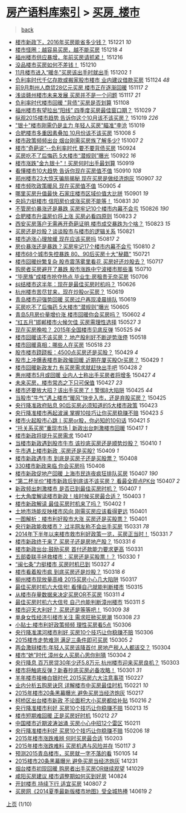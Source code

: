 [房产语料库索引](../../README.md)  > [买房_楼市](买房_楼市.md)
====
> [back](../README.md)

- [楼市新政下，2016年买房能省多少钱？](http://jkwz.applinzi.com/ittc/6778192706123858948.html#%E6%A5%BC%E5%B8%82%E6%96%B0%E6%94%BF%E4%B8%8B%EF%BC%8C2016%E5%B9%B4%E4%B9%B0%E6%88%BF%E8%83%BD%E7%9C%81%E5%A4%9A%E5%B0%91%E9%92%B1%EF%BC%9F) 151221 *10* 
- [楼市怪圈：越容易买房，越不能买房](http://jkwz.applinzi.com/ittc/6777232055922590724.html#%E6%A5%BC%E5%B8%82%E6%80%AA%E5%9C%88%EF%BC%9A%E8%B6%8A%E5%AE%B9%E6%98%93%E4%B9%B0%E6%88%BF%EF%BC%8C%E8%B6%8A%E4%B8%8D%E8%83%BD%E4%B9%B0%E6%88%BF) 151218 *4* 
- [福州楼市供应暴增，年前买房请抓紧！](http://jkwz.applinzi.com/ittc/6776410090441802756.html#%E7%A6%8F%E5%B7%9E%E6%A5%BC%E5%B8%82%E4%BE%9B%E5%BA%94%E6%9A%B4%E5%A2%9E%EF%BC%8C%E5%B9%B4%E5%89%8D%E4%B9%B0%E6%88%BF%E8%AF%B7%E6%8A%93%E7%B4%A7%EF%BC%81) 151216  
- [没品楼市买房如何不差钱！](http://jkwz.applinzi.com/ittc/6774241613945766916.html#%E6%B2%A1%E5%93%81%E6%A5%BC%E5%B8%82%E4%B9%B0%E6%88%BF%E5%A6%82%E4%BD%95%E4%B8%8D%E5%B7%AE%E9%92%B1%EF%BC%81) 151210  
- [11月楼市进入“暖冬”买房该出手时就出手](http://jkwz.applinzi.com/ittc/6771271007604311044.html#11%E6%9C%88%E6%A5%BC%E5%B8%82%E8%BF%9B%E5%85%A5%E2%80%9C%E6%9A%96%E5%86%AC%E2%80%9D%E4%B9%B0%E6%88%BF%E8%AF%A5%E5%87%BA%E6%89%8B%E6%97%B6%E5%B0%B1%E5%87%BA%E6%89%8B) 151202 *1* 
- [负利率时代千亿存款或搬家股市楼市 业内建议借款买房](http://jkwz.applinzi.com/ittc/6768310826629071876.html#%E8%B4%9F%E5%88%A9%E7%8E%87%E6%97%B6%E4%BB%A3%E5%8D%83%E4%BA%BF%E5%AD%98%E6%AC%BE%E6%88%96%E6%90%AC%E5%AE%B6%E8%82%A1%E5%B8%82%E6%A5%BC%E5%B8%82+%E4%B8%9A%E5%86%85%E5%BB%BA%E8%AE%AE%E5%80%9F%E6%AC%BE%E4%B9%B0%E6%88%BF) 151124 *48* 
- [前9月荆州人商贷28亿元买房 楼市正在逐渐回暖](http://jkwz.applinzi.com/ittc/6765666775471752197.html#%E5%89%8D9%E6%9C%88%E8%8D%86%E5%B7%9E%E4%BA%BA%E5%95%86%E8%B4%B728%E4%BA%BF%E5%85%83%E4%B9%B0%E6%88%BF+%E6%A5%BC%E5%B8%82%E6%AD%A3%E5%9C%A8%E9%80%90%E6%B8%90%E5%9B%9E%E6%9A%96) 151117 *2* 
- [浅谈赣州楼市未来发展 买房并不是一个问题](http://jkwz.applinzi.com/ittc/6765596007027180549.html#%E6%B5%85%E8%B0%88%E8%B5%A3%E5%B7%9E%E6%A5%BC%E5%B8%82%E6%9C%AA%E6%9D%A5%E5%8F%91%E5%B1%95+%E4%B9%B0%E6%88%BF%E5%B9%B6%E4%B8%8D%E6%98%AF%E4%B8%80%E4%B8%AA%E9%97%AE%E9%A2%98) 151117 *21* 
- [负利率时代楼市回暖 &quot;背债&quot;买房是否划算](http://jkwz.applinzi.com/ittc/6762407539765675012.html#%E8%B4%9F%E5%88%A9%E7%8E%87%E6%97%B6%E4%BB%A3%E6%A5%BC%E5%B8%82%E5%9B%9E%E6%9A%96+%26quot%3B%E8%83%8C%E5%80%BA%26quot%3B%E4%B9%B0%E6%88%BF%E6%98%AF%E5%90%A6%E5%88%92%E7%AE%97) 151108  
- [福州楼市有望拉出“阳线” 四季度买房最佳窗口期？](http://jkwz.applinzi.com/ittc/6758527341635666948.html#%E7%A6%8F%E5%B7%9E%E6%A5%BC%E5%B8%82%E6%9C%89%E6%9C%9B%E6%8B%89%E5%87%BA%E2%80%9C%E9%98%B3%E7%BA%BF%E2%80%9D+%E5%9B%9B%E5%AD%A3%E5%BA%A6%E4%B9%B0%E6%88%BF%E6%9C%80%E4%BD%B3%E7%AA%97%E5%8F%A3%E6%9C%9F%EF%BC%9F) 151029 *7* 
- [纵观2015楼市趋势 告诉你这个10月该不该买房？](http://jkwz.applinzi.com/ittc/6754936998085329924.html#%E7%BA%B5%E8%A7%822015%E6%A5%BC%E5%B8%82%E8%B6%8B%E5%8A%BF+%E5%91%8A%E8%AF%89%E4%BD%A0%E8%BF%99%E4%B8%AA10%E6%9C%88%E8%AF%A5%E4%B8%8D%E8%AF%A5%E4%B9%B0%E6%88%BF%EF%BC%9F) 151019 *226* 
- [&quot;银十&quot;楼市刚需仍是主力 年轻人买房&quot;瞄准&quot;李沧](http://jkwz.applinzi.com/ittc/6754679918521353221.html#%26quot%3B%E9%93%B6%E5%8D%81%26quot%3B%E6%A5%BC%E5%B8%82%E5%88%9A%E9%9C%80%E4%BB%8D%E6%98%AF%E4%B8%BB%E5%8A%9B+%E5%B9%B4%E8%BD%BB%E4%BA%BA%E4%B9%B0%E6%88%BF%26quot%3B%E7%9E%84%E5%87%86%26quot%3B%E6%9D%8E%E6%B2%A7) 151019  
- [合肥楼市多重因素叠加 10月份该不该买房](http://jkwz.applinzi.com/ittc/6750745543796392964.html#%E5%90%88%E8%82%A5%E6%A5%BC%E5%B8%82%E5%A4%9A%E9%87%8D%E5%9B%A0%E7%B4%A0%E5%8F%A0%E5%8A%A0+10%E6%9C%88%E4%BB%BD%E8%AF%A5%E4%B8%8D%E8%AF%A5%E4%B9%B0%E6%88%BF) 151008 *5* 
- [楼市政策频频出台 烟台刚需买房族了解多少?](http://jkwz.applinzi.com/ittc/6750342993690330117.html#%E6%A5%BC%E5%B8%82%E6%94%BF%E7%AD%96%E9%A2%91%E9%A2%91%E5%87%BA%E5%8F%B0+%E7%83%9F%E5%8F%B0%E5%88%9A%E9%9C%80%E4%B9%B0%E6%88%BF%E6%97%8F%E4%BA%86%E8%A7%A3%E5%A4%9A%E5%B0%91%3F) 151007 *2* 
- [楼市“奇葩说”--负利率时代 要不要背债买房](http://jkwz.applinzi.com/ittc/6745554770874942468.html#%E6%A5%BC%E5%B8%82%E2%80%9C%E5%A5%87%E8%91%A9%E8%AF%B4%E2%80%9D--%E8%B4%9F%E5%88%A9%E7%8E%87%E6%97%B6%E4%BB%A3+%E8%A6%81%E4%B8%8D%E8%A6%81%E8%83%8C%E5%80%BA%E4%B9%B0%E6%88%BF) 150924  
- [买房吃不了后悔药 5大楼市“潜规则”曝光](http://jkwz.applinzi.com/ittc/6744861314045051908.html#%E4%B9%B0%E6%88%BF%E5%90%83%E4%B8%8D%E4%BA%86%E5%90%8E%E6%82%94%E8%8D%AF+5%E5%A4%A7%E6%A5%BC%E5%B8%82%E2%80%9C%E6%BD%9C%E8%A7%84%E5%88%99%E2%80%9D%E6%9B%9D%E5%85%89) 150922 *16* 
- [楼市涨跌&quot;金九银十&quot;！买房何时出手最划算](http://jkwz.applinzi.com/ittc/6743763589124965381.html#%E6%A5%BC%E5%B8%82%E6%B6%A8%E8%B7%8C%26quot%3B%E9%87%91%E4%B9%9D%E9%93%B6%E5%8D%81%26quot%3B%EF%BC%81%E4%B9%B0%E6%88%BF%E4%BD%95%E6%97%B6%E5%87%BA%E6%89%8B%E6%9C%80%E5%88%92%E7%AE%97) 150919  
- [看懂楼市10大趋势 告诉你现在买房值不值](http://jkwz.applinzi.com/ittc/6740368056700257284.html#%E7%9C%8B%E6%87%82%E6%A5%BC%E5%B8%8210%E5%A4%A7%E8%B6%8B%E5%8A%BF+%E5%91%8A%E8%AF%89%E4%BD%A0%E7%8E%B0%E5%9C%A8%E4%B9%B0%E6%88%BF%E5%80%BC%E4%B8%8D%E5%80%BC) 150910 *108* 
- [郑州楼市23大惊天骗局揭秘 现在买房是做经济炮灰](http://jkwz.applinzi.com/ittc/6739222189488948228.html#%E9%83%91%E5%B7%9E%E6%A5%BC%E5%B8%8223%E5%A4%A7%E6%83%8A%E5%A4%A9%E9%AA%97%E5%B1%80%E6%8F%AD%E7%A7%98+%E7%8E%B0%E5%9C%A8%E4%B9%B0%E6%88%BF%E6%98%AF%E5%81%9A%E7%BB%8F%E6%B5%8E%E7%82%AE%E7%81%B0) 150907 *32* 
- [楼市频吹政策暖风 现在买房值不值](http://jkwz.applinzi.com/ittc/6738566137529402372.html#%E6%A5%BC%E5%B8%82%E9%A2%91%E5%90%B9%E6%94%BF%E7%AD%96%E6%9A%96%E9%A3%8E+%E7%8E%B0%E5%9C%A8%E4%B9%B0%E6%88%BF%E5%80%BC%E4%B8%8D%E5%80%BC) 150905 *4* 
- [哪里买房升值最快 石家庄楼市区域价值大比拼](http://jkwz.applinzi.com/ittc/6737106540138955780.html#%E5%93%AA%E9%87%8C%E4%B9%B0%E6%88%BF%E5%8D%87%E5%80%BC%E6%9C%80%E5%BF%AB+%E7%9F%B3%E5%AE%B6%E5%BA%84%E6%A5%BC%E5%B8%82%E5%8C%BA%E5%9F%9F%E4%BB%B7%E5%80%BC%E5%A4%A7%E6%AF%94%E6%8B%BC) 150901 *19* 
- [央妈力挺楼市 信阳房价或涨买房不能等！](http://jkwz.applinzi.com/ittc/6736728046146143236.html#%E5%A4%AE%E5%A6%88%E5%8A%9B%E6%8C%BA%E6%A5%BC%E5%B8%82+%E4%BF%A1%E9%98%B3%E6%88%BF%E4%BB%B7%E6%88%96%E6%B6%A8%E4%B9%B0%E6%88%BF%E4%B8%8D%E8%83%BD%E7%AD%89%EF%BC%81) 150831 *30* 
- [不管房价暴涨还是暴跌 买房牢记10个楼市内幕不会亏](http://jkwz.applinzi.com/ittc/6734913439644795908.html#%E4%B8%8D%E7%AE%A1%E6%88%BF%E4%BB%B7%E6%9A%B4%E6%B6%A8%E8%BF%98%E6%98%AF%E6%9A%B4%E8%B7%8C+%E4%B9%B0%E6%88%BF%E7%89%A2%E8%AE%B010%E4%B8%AA%E6%A5%BC%E5%B8%82%E5%86%85%E5%B9%95%E4%B8%8D%E4%BC%9A%E4%BA%8F) 150826 *190* 
- [合肥楼市升温房价将上涨 买房必看四原则](http://jkwz.applinzi.com/ittc/6733861065282388997.html#%E5%90%88%E8%82%A5%E6%A5%BC%E5%B8%82%E5%8D%87%E6%B8%A9%E6%88%BF%E4%BB%B7%E5%B0%86%E4%B8%8A%E6%B6%A8+%E4%B9%B0%E6%88%BF%E5%BF%85%E7%9C%8B%E5%9B%9B%E5%8E%9F%E5%88%99) 150823 *2* 
- [西安买房落户无需再开奇葩证明 楼市成交暴跌为个啥？](http://jkwz.applinzi.com/ittc/6733680311583048708.html#%E8%A5%BF%E5%AE%89%E4%B9%B0%E6%88%BF%E8%90%BD%E6%88%B7%E6%97%A0%E9%9C%80%E5%86%8D%E5%BC%80%E5%A5%87%E8%91%A9%E8%AF%81%E6%98%8E+%E6%A5%BC%E5%B8%82%E6%88%90%E4%BA%A4%E6%9A%B4%E8%B7%8C%E4%B8%BA%E4%B8%AA%E5%95%A5%EF%BC%9F) 150823 *15* 
- [买房还是炒股？谈谈股市与楼市的逻辑关系](http://jkwz.applinzi.com/ittc/547650615748302844.html#%E4%B9%B0%E6%88%BF%E8%BF%98%E6%98%AF%E7%82%92%E8%82%A1%EF%BC%9F%E8%B0%88%E8%B0%88%E8%82%A1%E5%B8%82%E4%B8%8E%E6%A5%BC%E5%B8%82%E7%9A%84%E9%80%BB%E8%BE%91%E5%85%B3%E7%B3%BB) 150821  
- [楼市追涨心理放缓 现在应该买房吗](http://jkwz.applinzi.com/ittc/547650615712406171.html#%E6%A5%BC%E5%B8%82%E8%BF%BD%E6%B6%A8%E5%BF%83%E7%90%86%E6%94%BE%E7%BC%93+%E7%8E%B0%E5%9C%A8%E5%BA%94%E8%AF%A5%E4%B9%B0%E6%88%BF%E5%90%97) 150817 *2* 
- [房价暴涨还是暴跌？买房牢记17个楼市内幕不会亏](http://jkwz.applinzi.com/ittc/547650615621602797.html#%E6%88%BF%E4%BB%B7%E6%9A%B4%E6%B6%A8%E8%BF%98%E6%98%AF%E6%9A%B4%E8%B7%8C%EF%BC%9F%E4%B9%B0%E6%88%BF%E7%89%A2%E8%AE%B017%E4%B8%AA%E6%A5%BC%E5%B8%82%E5%86%85%E5%B9%95%E4%B8%8D%E4%BC%9A%E4%BA%8F) 150810 *2* 
- [楼市68个城市失控暴跌 80、90后买房十大&quot;秘籍&quot;](http://jkwz.applinzi.com/ittc/547650615136753466.html#%E6%A5%BC%E5%B8%8268%E4%B8%AA%E5%9F%8E%E5%B8%82%E5%A4%B1%E6%8E%A7%E6%9A%B4%E8%B7%8C+80%E3%80%8190%E5%90%8E%E4%B9%B0%E6%88%BF%E5%8D%81%E5%A4%A7%26quot%3B%E7%A7%98%E7%B1%8D%26quot%3B) 150721  
- [楼市回暖纷繁复杂 股市震荡雾里看花 买房好还炒股去？](http://jkwz.applinzi.com/ittc/547650614726913405.html#%E6%A5%BC%E5%B8%82%E5%9B%9E%E6%9A%96%E7%BA%B7%E7%B9%81%E5%A4%8D%E6%9D%82+%E8%82%A1%E5%B8%82%E9%9C%87%E8%8D%A1%E9%9B%BE%E9%87%8C%E7%9C%8B%E8%8A%B1+%E4%B9%B0%E6%88%BF%E5%A5%BD%E8%BF%98%E7%82%92%E8%82%A1%E5%8E%BB%EF%BC%9F) 150717  
- [购房者买房避开了暴跌 股市涨跌中宁波楼市那些事](http://jkwz.applinzi.com/ittc/547650611422615982.html#%E8%B4%AD%E6%88%BF%E8%80%85%E4%B9%B0%E6%88%BF%E9%81%BF%E5%BC%80%E4%BA%86%E6%9A%B4%E8%B7%8C+%E8%82%A1%E5%B8%82%E6%B6%A8%E8%B7%8C%E4%B8%AD%E5%AE%81%E6%B3%A2%E6%A5%BC%E5%B8%82%E9%82%A3%E4%BA%9B%E4%BA%8B) 150710  
- [“毕房族”成楼市抢夺热点 毕业生:房租贵无奈买房](http://jkwz.applinzi.com/ittc/547650611427989549.html#%E2%80%9C%E6%AF%95%E6%88%BF%E6%97%8F%E2%80%9D%E6%88%90%E6%A5%BC%E5%B8%82%E6%8A%A2%E5%A4%BA%E7%83%AD%E7%82%B9+%E6%AF%95%E4%B8%9A%E7%94%9F%3A%E6%88%BF%E7%A7%9F%E8%B4%B5%E6%97%A0%E5%A5%88%E4%B9%B0%E6%88%BF) 150706  
- [纠结楼市这半年：现在是最佳买房时机吗？](http://jkwz.applinzi.com/ittc/547650611424133589.html#%E7%BA%A0%E7%BB%93%E6%A5%BC%E5%B8%82%E8%BF%99%E5%8D%8A%E5%B9%B4%EF%BC%9A%E7%8E%B0%E5%9C%A8%E6%98%AF%E6%9C%80%E4%BD%B3%E4%B9%B0%E6%88%BF%E6%97%B6%E6%9C%BA%E5%90%97%EF%BC%9F) 150626  
- [杭州楼市苦尽甘来，现在炒股or买房？](http://jkwz.applinzi.com/ittc/547650611424867332.html#%E6%9D%AD%E5%B7%9E%E6%A5%BC%E5%B8%82%E8%8B%A6%E5%B0%BD%E7%94%98%E6%9D%A5%EF%BC%8C%E7%8E%B0%E5%9C%A8%E7%82%92%E8%82%A1or%E4%B9%B0%E6%88%BF%EF%BC%9F) 150619  
- [青岛楼市迎强势回暖 买房过户再现凌晨排队](http://jkwz.applinzi.com/ittc/547650611423877335.html#%E9%9D%92%E5%B2%9B%E6%A5%BC%E5%B8%82%E8%BF%8E%E5%BC%BA%E5%8A%BF%E5%9B%9E%E6%9A%96+%E4%B9%B0%E6%88%BF%E8%BF%87%E6%88%B7%E5%86%8D%E7%8E%B0%E5%87%8C%E6%99%A8%E6%8E%92%E9%98%9F) 150619  
- [买房吃不了后悔药 5大楼市“潜规则”曝光](http://jkwz.applinzi.com/ittc/547650611419930158.html#%E4%B9%B0%E6%88%BF%E5%90%83%E4%B8%8D%E4%BA%86%E5%90%8E%E6%82%94%E8%8D%AF+5%E5%A4%A7%E6%A5%BC%E5%B8%82%E2%80%9C%E6%BD%9C%E8%A7%84%E5%88%99%E2%80%9D%E6%9B%9D%E5%85%89) 150605  
- [青岛5月房价量增价涨 楼市回暖你会买房吗？](http://jkwz.applinzi.com/ittc/547650611413568650.html#%E9%9D%92%E5%B2%9B5%E6%9C%88%E6%88%BF%E4%BB%B7%E9%87%8F%E5%A2%9E%E4%BB%B7%E6%B6%A8+%E6%A5%BC%E5%B8%82%E5%9B%9E%E6%9A%96%E4%BD%A0%E4%BC%9A%E4%B9%B0%E6%88%BF%E5%90%97%EF%BC%9F) 150602 *4* 
- [“红五月”邯郸楼市火候欠佳 买房需理性选择](http://jkwz.applinzi.com/ittc/547650611414509284.html#%E2%80%9C%E7%BA%A2%E4%BA%94%E6%9C%88%E2%80%9D%E9%82%AF%E9%83%B8%E6%A5%BC%E5%B8%82%E7%81%AB%E5%80%99%E6%AC%A0%E4%BD%B3+%E4%B9%B0%E6%88%BF%E9%9C%80%E7%90%86%E6%80%A7%E9%80%89%E6%8B%A9) 150527 *3* 
- [现在买房晚啦？ 2015年全国楼市见底反弹](http://jkwz.applinzi.com/ittc/547650611415171618.html#%E7%8E%B0%E5%9C%A8%E4%B9%B0%E6%88%BF%E6%99%9A%E5%95%A6%EF%BC%9F+2015%E5%B9%B4%E5%85%A8%E5%9B%BD%E6%A5%BC%E5%B8%82%E8%A7%81%E5%BA%95%E5%8F%8D%E5%BC%B9) 150525 *94* 
- [楼市回暖该不该买房？ 地产股利好不断逆势涨停](http://jkwz.applinzi.com/ittc/547650611417136574.html#%E6%A5%BC%E5%B8%82%E5%9B%9E%E6%9A%96%E8%AF%A5%E4%B8%8D%E8%AF%A5%E4%B9%B0%E6%88%BF%EF%BC%9F+%E5%9C%B0%E4%BA%A7%E8%82%A1%E5%88%A9%E5%A5%BD%E4%B8%8D%E6%96%AD%E9%80%86%E5%8A%BF%E6%B6%A8%E5%81%9C) 150518  
- [楼市回暖真相：哪些人在买房](http://jkwz.applinzi.com/ittc/547650611413971118.html#%E6%A5%BC%E5%B8%82%E5%9B%9E%E6%9A%96%E7%9C%9F%E7%9B%B8%EF%BC%9A%E5%93%AA%E4%BA%9B%E4%BA%BA%E5%9C%A8%E4%B9%B0%E6%88%BF) 150518 *23* 
- [股市楼市跷跷板：4500点买房还是买股？](http://jkwz.applinzi.com/ittc/547650611407704869.html#%E8%82%A1%E5%B8%82%E6%A5%BC%E5%B8%82%E8%B7%B7%E8%B7%B7%E6%9D%BF%EF%BC%9A4500%E7%82%B9%E4%B9%B0%E6%88%BF%E8%BF%98%E6%98%AF%E4%B9%B0%E8%82%A1%EF%BC%9F) 150429 *4* 
- [股市上冲爆表楼市新政催回暖 近期在厦买股Or买房？](http://jkwz.applinzi.com/ittc/547650611408987887.html#%E8%82%A1%E5%B8%82%E4%B8%8A%E5%86%B2%E7%88%86%E8%A1%A8%E6%A5%BC%E5%B8%82%E6%96%B0%E6%94%BF%E5%82%AC%E5%9B%9E%E6%9A%96+%E8%BF%91%E6%9C%9F%E5%9C%A8%E5%8E%A6%E4%B9%B0%E8%82%A1Or%E4%B9%B0%E6%88%BF%EF%BC%9F) 150429 *1* 
- [楼市回暖新政发力 有买房需求就赶快出手吧](http://jkwz.applinzi.com/ittc/547650611408416380.html#%E6%A5%BC%E5%B8%82%E5%9B%9E%E6%9A%96%E6%96%B0%E6%94%BF%E5%8F%91%E5%8A%9B+%E6%9C%89%E4%B9%B0%E6%88%BF%E9%9C%80%E6%B1%82%E5%B0%B1%E8%B5%B6%E5%BF%AB%E5%87%BA%E6%89%8B%E5%90%A7) 150428 *2* 
- [惠州楼市5月或回暖 业内人士称出手买房者将增多](http://jkwz.applinzi.com/ittc/547650611406970107.html#%E6%83%A0%E5%B7%9E%E6%A5%BC%E5%B8%825%E6%9C%88%E6%88%96%E5%9B%9E%E6%9A%96+%E4%B8%9A%E5%86%85%E4%BA%BA%E5%A3%AB%E7%A7%B0%E5%87%BA%E6%89%8B%E4%B9%B0%E6%88%BF%E8%80%85%E5%B0%86%E5%A2%9E%E5%A4%9A) 150427 *4* 
- [未来买房，楼市常态之下只可保值](http://jkwz.applinzi.com/ittc/547650611406873704.html#%E6%9C%AA%E6%9D%A5%E4%B9%B0%E6%88%BF%EF%BC%8C%E6%A5%BC%E5%B8%82%E5%B8%B8%E6%80%81%E4%B9%8B%E4%B8%8B%E5%8F%AA%E5%8F%AF%E4%BF%9D%E5%80%BC) 150427 *23* 
- [楼市还要放大招？该出手买房了！警惕8大陷阱](http://jkwz.applinzi.com/ittc/547650611406650089.html#%E6%A5%BC%E5%B8%82%E8%BF%98%E8%A6%81%E6%94%BE%E5%A4%A7%E6%8B%9B%EF%BC%9F%E8%AF%A5%E5%87%BA%E6%89%8B%E4%B9%B0%E6%88%BF%E4%BA%86%EF%BC%81%E8%AD%A6%E6%83%958%E5%A4%A7%E9%99%B7%E9%98%B1) 150425 *44* 
- [当股市“牛气”遇上楼市“暖风”快步入市，还是弃股买房？](http://jkwz.applinzi.com/ittc/547650611406552814.html#%E5%BD%93%E8%82%A1%E5%B8%82%E2%80%9C%E7%89%9B%E6%B0%94%E2%80%9D%E9%81%87%E4%B8%8A%E6%A5%BC%E5%B8%82%E2%80%9C%E6%9A%96%E9%A3%8E%E2%80%9D%E5%BF%AB%E6%AD%A5%E5%85%A5%E5%B8%82%EF%BC%8C%E8%BF%98%E6%98%AF%E5%BC%83%E8%82%A1%E4%B9%B0%E6%88%BF%EF%BC%9F) 150425  
- [央行降准政府贴息 90后买房必须知道的5大楼市政策](http://jkwz.applinzi.com/ittc/547650611406217315.html#%E5%A4%AE%E8%A1%8C%E9%99%8D%E5%87%86%E6%94%BF%E5%BA%9C%E8%B4%B4%E6%81%AF+90%E5%90%8E%E4%B9%B0%E6%88%BF%E5%BF%85%E9%A1%BB%E7%9F%A5%E9%81%93%E7%9A%845%E5%A4%A7%E6%A5%BC%E5%B8%82%E6%94%BF%E7%AD%96) 150423  
- [央行降准楼市再起波澜 掌握10技巧让你买房稳赚不赔](http://jkwz.applinzi.com/ittc/547650611409308109.html#%E5%A4%AE%E8%A1%8C%E9%99%8D%E5%87%86%E6%A5%BC%E5%B8%82%E5%86%8D%E8%B5%B7%E6%B3%A2%E6%BE%9C+%E6%8E%8C%E6%8F%A110%E6%8A%80%E5%B7%A7%E8%AE%A9%E4%BD%A0%E4%B9%B0%E6%88%BF%E7%A8%B3%E8%B5%9A%E4%B8%8D%E8%B5%94) 150423 *5* 
- [楼市火起股市心跳丨买房or股，你必知的10句话](http://jkwz.applinzi.com/ittc/547650611407319934.html#%E6%A5%BC%E5%B8%82%E7%81%AB%E8%B5%B7%E8%82%A1%E5%B8%82%E5%BF%83%E8%B7%B3%E4%B8%A8%E4%B9%B0%E6%88%BFor%E8%82%A1%EF%BC%8C%E4%BD%A0%E5%BF%85%E7%9F%A5%E7%9A%8410%E5%8F%A5%E8%AF%9D) 150421 *5* 
- [“托关系买房”重现市场 | 新政出台刺激楼市回暖](http://jkwz.applinzi.com/ittc/547650611405294257.html#%E2%80%9C%E6%89%98%E5%85%B3%E7%B3%BB%E4%B9%B0%E6%88%BF%E2%80%9D%E9%87%8D%E7%8E%B0%E5%B8%82%E5%9C%BA+%7C+%E6%96%B0%E6%94%BF%E5%87%BA%E5%8F%B0%E5%88%BA%E6%BF%80%E6%A5%BC%E5%B8%82%E5%9B%9E%E6%9A%96) 150417 *1* 
- [楼市新政将提升买房需求](http://jkwz.applinzi.com/ittc/547650611403221287.html#%E6%A5%BC%E5%B8%82%E6%96%B0%E6%94%BF%E5%B0%86%E6%8F%90%E5%8D%87%E4%B9%B0%E6%88%BF%E9%9C%80%E6%B1%82) 150417  
- [当楼市新政遇到股市牛市 该抄底买房还是顺势炒股？](http://jkwz.applinzi.com/ittc/547650611406957121.html#%E5%BD%93%E6%A5%BC%E5%B8%82%E6%96%B0%E6%94%BF%E9%81%87%E5%88%B0%E8%82%A1%E5%B8%82%E7%89%9B%E5%B8%82+%E8%AF%A5%E6%8A%84%E5%BA%95%E4%B9%B0%E6%88%BF%E8%BF%98%E6%98%AF%E9%A1%BA%E5%8A%BF%E7%82%92%E8%82%A1%EF%BC%9F) 150410 *1* 
- [牛市遇上楼市新政 ,买房还是买股?](http://jkwz.applinzi.com/ittc/547650611398811255.html#%E7%89%9B%E5%B8%82%E9%81%87%E4%B8%8A%E6%A5%BC%E5%B8%82%E6%96%B0%E6%94%BF+%2C%E4%B9%B0%E6%88%BF%E8%BF%98%E6%98%AF%E4%B9%B0%E8%82%A1%3F) 150409 *1* 
- [楼市新政遇牛市 到底是买房子还是买股票？](http://jkwz.applinzi.com/ittc/547650611404394903.html#%E6%A5%BC%E5%B8%82%E6%96%B0%E6%94%BF%E9%81%87%E7%89%9B%E5%B8%82+%E5%88%B0%E5%BA%95%E6%98%AF%E4%B9%B0%E6%88%BF%E5%AD%90%E8%BF%98%E6%98%AF%E4%B9%B0%E8%82%A1%E7%A5%A8%EF%BC%9F) 150408  
- [330楼市新政来临 你会买房吗](http://jkwz.applinzi.com/ittc/547650611400838220.html#330%E6%A5%BC%E5%B8%82%E6%96%B0%E6%94%BF%E6%9D%A5%E4%B8%B4+%E4%BD%A0%E4%BC%9A%E4%B9%B0%E6%88%BF%E5%90%97) 150408  
- [楼市新政促地产回暖 上海市民连夜疯狂排队买房](http://jkwz.applinzi.com/ittc/547650611399050079.html#%E6%A5%BC%E5%B8%82%E6%96%B0%E6%94%BF%E4%BF%83%E5%9C%B0%E4%BA%A7%E5%9B%9E%E6%9A%96+%E4%B8%8A%E6%B5%B7%E5%B8%82%E6%B0%91%E8%BF%9E%E5%A4%9C%E7%96%AF%E7%8B%82%E6%8E%92%E9%98%9F%E4%B9%B0%E6%88%BF) 150407 *190* 
- [“第二杯半价”楼市新政后到底该不该买房？ 看最全观点PK台](http://jkwz.applinzi.com/ittc/547650611403709883.html#%E2%80%9C%E7%AC%AC%E4%BA%8C%E6%9D%AF%E5%8D%8A%E4%BB%B7%E2%80%9D%E6%A5%BC%E5%B8%82%E6%96%B0%E6%94%BF%E5%90%8E%E5%88%B0%E5%BA%95%E8%AF%A5%E4%B8%8D%E8%AF%A5%E4%B9%B0%E6%88%BF%EF%BC%9F+%E7%9C%8B%E6%9C%80%E5%85%A8%E8%A7%82%E7%82%B9PK%E5%8F%B0) 150407 *2* 
- [新政频出刺激楼市 是否已到最佳买房时机？](http://jkwz.applinzi.com/ittc/547650611403803513.html#%E6%96%B0%E6%94%BF%E9%A2%91%E5%87%BA%E5%88%BA%E6%BF%80%E6%A5%BC%E5%B8%82+%E6%98%AF%E5%90%A6%E5%B7%B2%E5%88%B0%E6%9C%80%E4%BD%B3%E4%B9%B0%E6%88%BF%E6%97%B6%E6%9C%BA%EF%BC%9F) 150407 *1* 
- [七大角度解读楼市新政！啥时候买房最合适？](http://jkwz.applinzi.com/ittc/547650611402527983.html#%E4%B8%83%E5%A4%A7%E8%A7%92%E5%BA%A6%E8%A7%A3%E8%AF%BB%E6%A5%BC%E5%B8%82%E6%96%B0%E6%94%BF%EF%BC%81%E5%95%A5%E6%97%B6%E5%80%99%E4%B9%B0%E6%88%BF%E6%9C%80%E5%90%88%E9%80%82%EF%BC%9F) 150403 *1* 
- [楼市新政解读 最佳买房时机来了吗？](http://jkwz.applinzi.com/ittc/547650611401279543.html#%E6%A5%BC%E5%B8%82%E6%96%B0%E6%94%BF%E8%A7%A3%E8%AF%BB+%E6%9C%80%E4%BD%B3%E4%B9%B0%E6%88%BF%E6%97%B6%E6%9C%BA%E6%9D%A5%E4%BA%86%E5%90%97%EF%BC%9F) 150402 *1* 
- [土地市场能反映楼市风向 刚需买房应该看得更远](http://jkwz.applinzi.com/ittc/547650611399161070.html#%E5%9C%9F%E5%9C%B0%E5%B8%82%E5%9C%BA%E8%83%BD%E5%8F%8D%E6%98%A0%E6%A5%BC%E5%B8%82%E9%A3%8E%E5%90%91+%E5%88%9A%E9%9C%80%E4%B9%B0%E6%88%BF%E5%BA%94%E8%AF%A5%E7%9C%8B%E5%BE%97%E6%9B%B4%E8%BF%9C) 150401  
- [一图解析：楼市利好股市大涨 买房还是买股票？](http://jkwz.applinzi.com/ittc/547650611397627897.html#%E4%B8%80%E5%9B%BE%E8%A7%A3%E6%9E%90%EF%BC%9A%E6%A5%BC%E5%B8%82%E5%88%A9%E5%A5%BD%E8%82%A1%E5%B8%82%E5%A4%A7%E6%B6%A8+%E4%B9%B0%E6%88%BF%E8%BF%98%E6%98%AF%E4%B9%B0%E8%82%A1%E7%A5%A8%EF%BC%9F) 150401  
- [央行新政能救楼市？ 过半网友称不会出手买房](http://jkwz.applinzi.com/ittc/547650611400753703.html#%E5%A4%AE%E8%A1%8C%E6%96%B0%E6%94%BF%E8%83%BD%E6%95%91%E6%A5%BC%E5%B8%82%EF%BC%9F+%E8%BF%87%E5%8D%8A%E7%BD%91%E5%8F%8B%E7%A7%B0%E4%B8%8D%E4%BC%9A%E5%87%BA%E6%89%8B%E4%B9%B0%E6%88%BF) 150331 *78* 
- [2014年下半年以来楼市救市利好政策一览，买房正当时！](http://jkwz.applinzi.com/ittc/547650611396417507.html#2014%E5%B9%B4%E4%B8%8B%E5%8D%8A%E5%B9%B4%E4%BB%A5%E6%9D%A5%E6%A5%BC%E5%B8%82%E6%95%91%E5%B8%82%E5%88%A9%E5%A5%BD%E6%94%BF%E7%AD%96%E4%B8%80%E8%A7%88%EF%BC%8C%E4%B9%B0%E6%88%BF%E6%AD%A3%E5%BD%93%E6%97%B6%EF%BC%81) 150331 *7* 
- [楼市新政终于来了 买房子还是房地产股？](http://jkwz.applinzi.com/ittc/547650611399188113.html#%E6%A5%BC%E5%B8%82%E6%96%B0%E6%94%BF%E7%BB%88%E4%BA%8E%E6%9D%A5%E4%BA%86+%E4%B9%B0%E6%88%BF%E5%AD%90%E8%BF%98%E6%98%AF%E6%88%BF%E5%9C%B0%E4%BA%A7%E8%82%A1%EF%BC%9F) 150331 *6* 
- [楼市新政出台:鼓励买房 首付还款能力要求更高](http://jkwz.applinzi.com/ittc/547650611397635013.html#%E6%A5%BC%E5%B8%82%E6%96%B0%E6%94%BF%E5%87%BA%E5%8F%B0%3A%E9%BC%93%E5%8A%B1%E4%B9%B0%E6%88%BF+%E9%A6%96%E4%BB%98%E8%BF%98%E6%AC%BE%E8%83%BD%E5%8A%9B%E8%A6%81%E6%B1%82%E6%9B%B4%E9%AB%98) 150331  
- [五部委联手拯救楼市：买房还是买股票！？](http://jkwz.applinzi.com/ittc/547650611397402366.html#%E4%BA%94%E9%83%A8%E5%A7%94%E8%81%94%E6%89%8B%E6%8B%AF%E6%95%91%E6%A5%BC%E5%B8%82%EF%BC%9A%E4%B9%B0%E6%88%BF%E8%BF%98%E6%98%AF%E4%B9%B0%E8%82%A1%E7%A5%A8%EF%BC%81%EF%BC%9F) 150330 *1* 
- [“闽七条”力挺楼市 买房时机已到](http://jkwz.applinzi.com/ittc/547650611400386584.html#%E2%80%9C%E9%97%BD%E4%B8%83%E6%9D%A1%E2%80%9D%E5%8A%9B%E6%8C%BA%E6%A5%BC%E5%B8%82+%E4%B9%B0%E6%88%BF%E6%97%B6%E6%9C%BA%E5%B7%B2%E5%88%B0) 150327 *4* 
- [楼市看着股市疯  到底买房还是炒股？](http://jkwz.applinzi.com/ittc/547650611397512976.html#%E6%A5%BC%E5%B8%82%E7%9C%8B%E7%9D%80%E8%82%A1%E5%B8%82%E7%96%AF++%E5%88%B0%E5%BA%95%E4%B9%B0%E6%88%BF%E8%BF%98%E6%98%AF%E7%82%92%E8%82%A1%EF%BC%9F) 150318 *6* 
- [柳州楼市现放量高峰 2015买房小心几大陷阱](http://jkwz.applinzi.com/ittc/547650611398358701.html#%E6%9F%B3%E5%B7%9E%E6%A5%BC%E5%B8%82%E7%8E%B0%E6%94%BE%E9%87%8F%E9%AB%98%E5%B3%B0+2015%E4%B9%B0%E6%88%BF%E5%B0%8F%E5%BF%83%E5%87%A0%E5%A4%A7%E9%99%B7%E9%98%B1) 150317  
- [最佳买房时机六大信号! 看懂自己就能判断楼市](http://jkwz.applinzi.com/ittc/547650611396317911.html#%E6%9C%80%E4%BD%B3%E4%B9%B0%E6%88%BF%E6%97%B6%E6%9C%BA%E5%85%AD%E5%A4%A7%E4%BF%A1%E5%8F%B7%21+%E7%9C%8B%E6%87%82%E8%87%AA%E5%B7%B1%E5%B0%B1%E8%83%BD%E5%88%A4%E6%96%AD%E6%A5%BC%E5%B8%82) 150315  
- [从楼市存量数据来决定买房OR不买房](http://jkwz.applinzi.com/ittc/547650611397194312.html#%E4%BB%8E%E6%A5%BC%E5%B8%82%E5%AD%98%E9%87%8F%E6%95%B0%E6%8D%AE%E6%9D%A5%E5%86%B3%E5%AE%9A%E4%B9%B0%E6%88%BFOR%E4%B8%8D%E4%B9%B0%E6%88%BF) 150311 *4* 
- [最佳买房时机六大信号 自己也能判断漳州楼市](http://jkwz.applinzi.com/ittc/547650611395123937.html#%E6%9C%80%E4%BD%B3%E4%B9%B0%E6%88%BF%E6%97%B6%E6%9C%BA%E5%85%AD%E5%A4%A7%E4%BF%A1%E5%8F%B7+%E8%87%AA%E5%B7%B1%E4%B9%9F%E8%83%BD%E5%88%A4%E6%96%AD%E6%BC%B3%E5%B7%9E%E6%A5%BC%E5%B8%82) 150311 *5* 
- [楼市迎天大利好？ 买房还是等等吧！](http://jkwz.applinzi.com/ittc/547650611394850410.html#%E6%A5%BC%E5%B8%82%E8%BF%8E%E5%A4%A9%E5%A4%A7%E5%88%A9%E5%A5%BD%EF%BC%9F+%E4%B9%B0%E6%88%BF%E8%BF%98%E6%98%AF%E7%AD%89%E7%AD%89%E5%90%A7%EF%BC%81) 150309 *38* 
- [单身女性经济引楼市关注 需求旺掀买房潮](http://jkwz.applinzi.com/ittc/547650611398232159.html#%E5%8D%95%E8%BA%AB%E5%A5%B3%E6%80%A7%E7%BB%8F%E6%B5%8E%E5%BC%95%E6%A5%BC%E5%B8%82%E5%85%B3%E6%B3%A8+%E9%9C%80%E6%B1%82%E6%97%BA%E6%8E%80%E4%B9%B0%E6%88%BF%E6%BD%AE) 150308 *23* 
- [小贴士:楼市利好政策频频 理性买房看5点](http://jkwz.applinzi.com/ittc/547650611395462459.html#%E5%B0%8F%E8%B4%B4%E5%A3%AB%3A%E6%A5%BC%E5%B8%82%E5%88%A9%E5%A5%BD%E6%94%BF%E7%AD%96%E9%A2%91%E9%A2%91+%E7%90%86%E6%80%A7%E4%B9%B0%E6%88%BF%E7%9C%8B5%E7%82%B9) 150306  
- [央行降准漯河楼市利好 买房10个技巧让你稳赚不赔](http://jkwz.applinzi.com/ittc/547650611394694952.html#%E5%A4%AE%E8%A1%8C%E9%99%8D%E5%87%86%E6%BC%AF%E6%B2%B3%E6%A5%BC%E5%B8%82%E5%88%A9%E5%A5%BD+%E4%B9%B0%E6%88%BF10%E4%B8%AA%E6%8A%80%E5%B7%A7%E8%AE%A9%E4%BD%A0%E7%A8%B3%E8%B5%9A%E4%B8%8D%E8%B5%94) 150306  
- [2015楼市走势难测 满足三条件即可买房](http://jkwz.applinzi.com/ittc/547650611395883240.html#2015%E6%A5%BC%E5%B8%82%E8%B5%B0%E5%8A%BF%E9%9A%BE%E6%B5%8B+%E6%BB%A1%E8%B6%B3%E4%B8%89%E6%9D%A1%E4%BB%B6%E5%8D%B3%E5%8F%AF%E4%B9%B0%E6%88%BF) 150305 *2* 
- [两会激辩楼市:年轻人买房该降首付 房地产税人人都该交？](http://jkwz.applinzi.com/ittc/547650611393260803.html#%E4%B8%A4%E4%BC%9A%E6%BF%80%E8%BE%A9%E6%A5%BC%E5%B8%82%3A%E5%B9%B4%E8%BD%BB%E4%BA%BA%E4%B9%B0%E6%88%BF%E8%AF%A5%E9%99%8D%E9%A6%96%E4%BB%98+%E6%88%BF%E5%9C%B0%E4%BA%A7%E7%A8%8E%E4%BA%BA%E4%BA%BA%E9%83%BD%E8%AF%A5%E4%BA%A4%EF%BC%9F) 150304  
- [楼市“她”时代 漳州女人买房心思你别猜](http://jkwz.applinzi.com/ittc/547650611394819139.html#%E6%A5%BC%E5%B8%82%E2%80%9C%E5%A5%B9%E2%80%9D%E6%97%B6%E4%BB%A3+%E6%BC%B3%E5%B7%9E%E5%A5%B3%E4%BA%BA%E4%B9%B0%E6%88%BF%E5%BF%83%E6%80%9D%E4%BD%A0%E5%88%AB%E7%8C%9C) 150304 *2* 
- [央行降息 百万房贷30年少还5.8万元 杭州楼市迎来买房良机？](http://jkwz.applinzi.com/ittc/547650611394175118.html#%E5%A4%AE%E8%A1%8C%E9%99%8D%E6%81%AF+%E7%99%BE%E4%B8%87%E6%88%BF%E8%B4%B730%E5%B9%B4%E5%B0%91%E8%BF%985.8%E4%B8%87%E5%85%83+%E6%9D%AD%E5%B7%9E%E6%A5%BC%E5%B8%82%E8%BF%8E%E6%9D%A5%E4%B9%B0%E6%88%BF%E8%89%AF%E6%9C%BA%EF%BC%9F) 150303  
- [楼市将触底反弹？新春抄底买房必备攻略！](http://jkwz.applinzi.com/ittc/547650611394736278.html#%E6%A5%BC%E5%B8%82%E5%B0%86%E8%A7%A6%E5%BA%95%E5%8F%8D%E5%BC%B9%EF%BC%9F%E6%96%B0%E6%98%A5%E6%8A%84%E5%BA%95%E4%B9%B0%E6%88%BF%E5%BF%85%E5%A4%87%E6%94%BB%E7%95%A5%EF%BC%81) 150301 *31* 
- [羊年楼市接棒白银时代 2015买房六大注意事项](http://jkwz.applinzi.com/ittc/547650611394773446.html#%E7%BE%8A%E5%B9%B4%E6%A5%BC%E5%B8%82%E6%8E%A5%E6%A3%92%E7%99%BD%E9%93%B6%E6%97%B6%E4%BB%A3+2015%E4%B9%B0%E6%88%BF%E5%85%AD%E5%A4%A7%E6%B3%A8%E6%84%8F%E4%BA%8B%E9%A1%B9) 150227  
- [业内分析五购房诀窍 详解楼市中买房最佳时机](http://jkwz.applinzi.com/ittc/547650611394317122.html#%E4%B8%9A%E5%86%85%E5%88%86%E6%9E%90%E4%BA%94%E8%B4%AD%E6%88%BF%E8%AF%80%E7%AA%8D+%E8%AF%A6%E8%A7%A3%E6%A5%BC%E5%B8%82%E4%B8%AD%E4%B9%B0%E6%88%BF%E6%9C%80%E4%BD%B3%E6%97%B6%E6%9C%BA) 150221 *10* 
- [2015年楼市20条黑幕曝光 避免买房当经济炮灰](http://jkwz.applinzi.com/ittc/547650611390813146.html#2015%E5%B9%B4%E6%A5%BC%E5%B8%8220%E6%9D%A1%E9%BB%91%E5%B9%95%E6%9B%9D%E5%85%89+%E9%81%BF%E5%85%8D%E4%B9%B0%E6%88%BF%E5%BD%93%E7%BB%8F%E6%B5%8E%E7%82%AE%E7%81%B0) 150217  
- [柯桥区出台楼市新政 不论面积大小买房都给补贴](http://jkwz.applinzi.com/ittc/547650611390120016.html#%E6%9F%AF%E6%A1%A5%E5%8C%BA%E5%87%BA%E5%8F%B0%E6%A5%BC%E5%B8%82%E6%96%B0%E6%94%BF+%E4%B8%8D%E8%AE%BA%E9%9D%A2%E7%A7%AF%E5%A4%A7%E5%B0%8F%E4%B9%B0%E6%88%BF%E9%83%BD%E7%BB%99%E8%A1%A5%E8%B4%B4) 150216 *2* 
- [央行降准楼市利好 买房10个技巧让你稳赚不赔](http://jkwz.applinzi.com/ittc/547650611391401139.html#%E5%A4%AE%E8%A1%8C%E9%99%8D%E5%87%86%E6%A5%BC%E5%B8%82%E5%88%A9%E5%A5%BD+%E4%B9%B0%E6%88%BF10%E4%B8%AA%E6%8A%80%E5%B7%A7%E8%AE%A9%E4%BD%A0%E7%A8%B3%E8%B5%9A%E4%B8%8D%E8%B5%94) 150213 *15* 
- [楼市短期难回暖 正是买房好时机](http://jkwz.applinzi.com/ittc/547650611392279463.html#%E6%A5%BC%E5%B8%82%E7%9F%AD%E6%9C%9F%E9%9A%BE%E5%9B%9E%E6%9A%96+%E6%AD%A3%E6%98%AF%E4%B9%B0%E6%88%BF%E5%A5%BD%E6%97%B6%E6%9C%BA) 150212 *27* 
- [中国楼市近期波涛汹涌 买房小心中招12个雷区](http://jkwz.applinzi.com/ittc/547650611391493641.html#%E4%B8%AD%E5%9B%BD%E6%A5%BC%E5%B8%82%E8%BF%91%E6%9C%9F%E6%B3%A2%E6%B6%9B%E6%B1%B9%E6%B6%8C+%E4%B9%B0%E6%88%BF%E5%B0%8F%E5%BF%83%E4%B8%AD%E6%8B%9B12%E4%B8%AA%E9%9B%B7%E5%8C%BA) 150211  
- [央行降准楼市利好 买房10个技巧让你稳赚不赔](http://jkwz.applinzi.com/ittc/547650611389508376.html#%E5%A4%AE%E8%A1%8C%E9%99%8D%E5%87%86%E6%A5%BC%E5%B8%82%E5%88%A9%E5%A5%BD+%E4%B9%B0%E6%88%BF10%E4%B8%AA%E6%8A%80%E5%B7%A7%E8%AE%A9%E4%BD%A0%E7%A8%B3%E8%B5%9A%E4%B8%8D%E8%B5%94) 150206 *18* 
- [2015年楼市涨跌难辨 何时买房最合适](http://jkwz.applinzi.com/ittc/547650611391400287.html#2015%E5%B9%B4%E6%A5%BC%E5%B8%82%E6%B6%A8%E8%B7%8C%E9%9A%BE%E8%BE%A8+%E4%BD%95%E6%97%B6%E4%B9%B0%E6%88%BF%E6%9C%80%E5%90%88%E9%80%82) 150203  
- [2015年楼市涨跌难料 买房机遇与风险并存](http://jkwz.applinzi.com/ittc/547650611388499869.html#2015%E5%B9%B4%E6%A5%BC%E5%B8%82%E6%B6%A8%E8%B7%8C%E9%9A%BE%E6%96%99+%E4%B9%B0%E6%88%BF%E6%9C%BA%E9%81%87%E4%B8%8E%E9%A3%8E%E9%99%A9%E5%B9%B6%E5%AD%98) 150117 *3* 
- [预测2015青岛楼市，买房就一字不落的看](http://jkwz.applinzi.com/ittc/547650611383294719.html#%E9%A2%84%E6%B5%8B2015%E9%9D%92%E5%B2%9B%E6%A5%BC%E5%B8%82%EF%BC%8C%E4%B9%B0%E6%88%BF%E5%B0%B1%E4%B8%80%E5%AD%97%E4%B8%8D%E8%90%BD%E7%9A%84%E7%9C%8B) 150105 *14* 
- [2015楼市20条黑幕曝光 避免买房当经济炮灰](http://jkwz.applinzi.com/ittc/547650611384532088.html#2015%E6%A5%BC%E5%B8%8220%E6%9D%A1%E9%BB%91%E5%B9%95%E6%9B%9D%E5%85%89+%E9%81%BF%E5%85%8D%E4%B9%B0%E6%88%BF%E5%BD%93%E7%BB%8F%E6%B5%8E%E7%82%AE%E7%81%B0) 141231  
- [烟台楼市初现回暖 购房者出手买房OR继续观望](http://jkwz.applinzi.com/ittc/547650611379847795.html#%E7%83%9F%E5%8F%B0%E6%A5%BC%E5%B8%82%E5%88%9D%E7%8E%B0%E5%9B%9E%E6%9A%96+%E8%B4%AD%E6%88%BF%E8%80%85%E5%87%BA%E6%89%8B%E4%B9%B0%E6%88%BFOR%E7%BB%A7%E7%BB%AD%E8%A7%82%E6%9C%9B) 141029  
- [咸阳买房建议 楼市调整期如何买到好房](http://jkwz.applinzi.com/ittc/547650611371947077.html#%E5%92%B8%E9%98%B3%E4%B9%B0%E6%88%BF%E5%BB%BA%E8%AE%AE+%E6%A5%BC%E5%B8%82%E8%B0%83%E6%95%B4%E6%9C%9F%E5%A6%82%E4%BD%95%E4%B9%B0%E5%88%B0%E5%A5%BD%E6%88%BF) 140824  
- [开封楼市 持续下行 适宜买房](http://jkwz.applinzi.com/ittc/547650611373254538.html#%E5%BC%80%E5%B0%81%E6%A5%BC%E5%B8%82+%E6%8C%81%E7%BB%AD%E4%B8%8B%E8%A1%8C+%E9%80%82%E5%AE%9C%E4%B9%B0%E6%88%BF) 140807 *2* 
- [买房网《2014夏季最新版楼市地图》受全城热捧](http://jkwz.applinzi.com/ittc/547650611368514490.html#%E4%B9%B0%E6%88%BF%E7%BD%91%E3%80%8A2014%E5%A4%8F%E5%AD%A3%E6%9C%80%E6%96%B0%E7%89%88%E6%A5%BC%E5%B8%82%E5%9C%B0%E5%9B%BE%E3%80%8B%E5%8F%97%E5%85%A8%E5%9F%8E%E7%83%AD%E6%8D%A7) 140619 *2* 


 [上页](买房_楼市2.md)           (1/10)